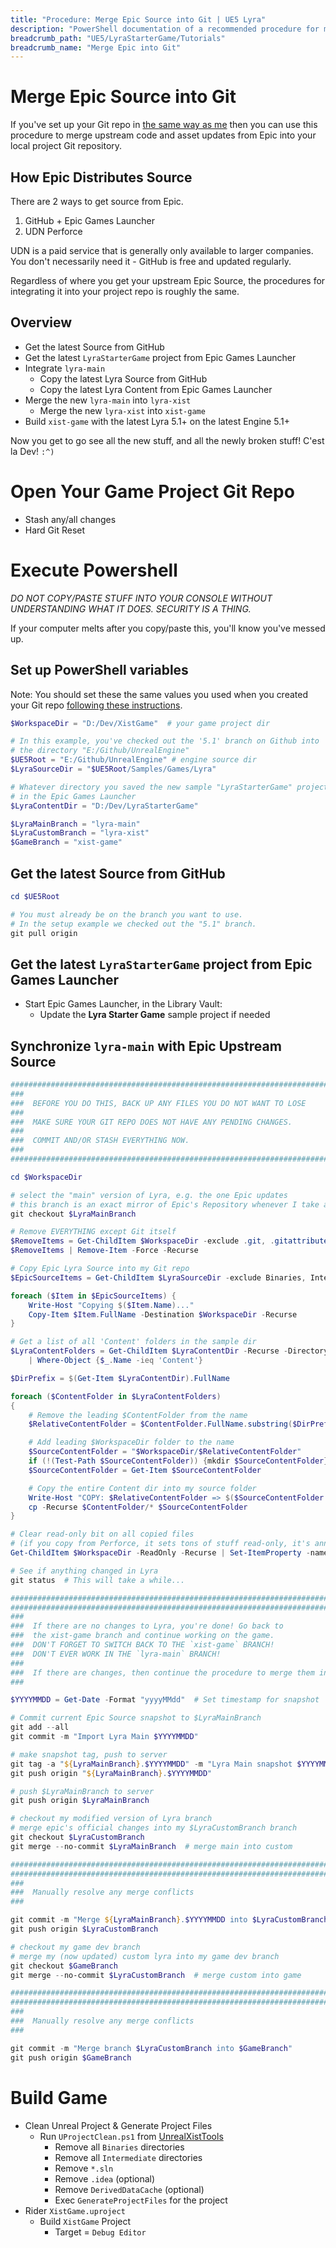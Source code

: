 ```yaml
---
title: "Procedure: Merge Epic Source into Git | UE5 Lyra"
description: "PowerShell documentation of a recommended procedure for merging Epic upstream source code into your Git project repository."
breadcrumb_path: "UE5/LyraStarterGame/Tutorials"
breadcrumb_name: "Merge Epic into Git"
---
```


# Merge Epic Source into Git

If you've set up your Git repo in [the same way as me](/Git/) then you can use
this procedure to merge upstream code and asset updates from Epic
into your local project Git repository.

## How Epic Distributes Source

There are 2 ways to get source from Epic.

1. GitHub + Epic Games Launcher
2. UDN Perforce

UDN is a paid service that is generally only available to larger companies.
You don't necessarily need it - GitHub is free and updated regularly.

Regardless of where you get your upstream Epic Source, the procedures
for integrating it into your project repo is roughly the same.


## Overview

- Get the latest Source from GitHub
- Get the latest `LyraStarterGame` project from Epic Games Launcher
- Integrate `lyra-main`
  - Copy the latest Lyra Source from GitHub
  - Copy the latest Lyra Content from Epic Games Launcher
- Merge the new `lyra-main` into `lyra-xist`
  - Merge the new `lyra-xist` into `xist-game`
- Build `xist-game` with the latest Lyra 5.1+ on the latest Engine 5.1+

Now you get to go see all the new stuff, and all the newly broken stuff!  C'est la Dev!  `:^)`


# Open Your Game Project Git Repo

- Stash any/all changes
- Hard Git Reset

# Execute Powershell

*DO NOT COPY/PASTE STUFF INTO YOUR CONSOLE WITHOUT UNDERSTANDING WHAT IT DOES. SECURITY IS A THING.*

If your computer melts after you copy/paste this, you'll know you've messed up.

## Set up PowerShell variables

Note: You should set these the same values you used when you created
your Git repo [following these instructions](/UE5/LyraStarterGame/Tutorials/How-to-Create-a-Lyra-Repo).

```powershell
$WorkspaceDir = "D:/Dev/XistGame"  # your game project dir

# In this example, you've checked out the '5.1' branch on Github into
# the directory "E:/Github/UnrealEngine"
$UE5Root = "E:/Github/UnrealEngine" # engine source dir
$LyraSourceDir = "$UE5Root/Samples/Games/Lyra"

# Whatever directory you saved the new sample "LyraStarterGame" project
# in the Epic Games Launcher
$LyraContentDir = "D:/Dev/LyraStarterGame"

$LyraMainBranch = "lyra-main"
$LyraCustomBranch = "lyra-xist"
$GameBranch = "xist-game"
```

## Get the latest Source from GitHub

```powershell
cd $UE5Root

# You must already be on the branch you want to use.
# In the setup example we checked out the "5.1" branch.
git pull origin
```


## Get the latest `LyraStarterGame` project from Epic Games Launcher

- Start Epic Games Launcher, in the Library Vault:
  - Update the **Lyra Starter Game** sample project if needed


## Synchronize `lyra-main` with Epic Upstream Source

```powershell
################################################################################
###
###  BEFORE YOU DO THIS, BACK UP ANY FILES YOU DO NOT WANT TO LOSE
###
###  MAKE SURE YOUR GIT REPO DOES NOT HAVE ANY PENDING CHANGES.
###
###  COMMIT AND/OR STASH EVERYTHING NOW.
###
################################################################################

cd $WorkspaceDir

# select the "main" version of Lyra, e.g. the one Epic updates
# this branch is an exact mirror of Epic's Repository whenever I take a snapshot
git checkout $LyraMainBranch

# Remove EVERYTHING except Git itself
$RemoveItems = Get-ChildItem $WorkspaceDir -exclude .git, .gitattributes, .gitignore, .gitmodules
$RemoveItems | Remove-Item -Force -Recurse

# Copy Epic Lyra Source into my Git repo
$EpicSourceItems = Get-ChildItem $LyraSourceDir -exclude Binaries, Intermediate

foreach ($Item in $EpicSourceItems) {
    Write-Host "Copying $($Item.Name)..."
    Copy-Item $Item.FullName -Destination $WorkspaceDir -Recurse
}

# Get a list of all 'Content' folders in the sample dir
$LyraContentFolders = Get-ChildItem $LyraContentDir -Recurse -Directory `
    | Where-Object {$_.Name -ieq 'Content'}

$DirPrefix = $(Get-Item $LyraContentDir).FullName

foreach ($ContentFolder in $LyraContentFolders)
{
    # Remove the leading $ContentFolder from the name
    $RelativeContentFolder = $ContentFolder.FullName.substring($DirPrefix.length+1)

    # Add leading $WorkspaceDir folder to the name
    $SourceContentFolder = "$WorkspaceDir/$RelativeContentFolder"
    if (!(Test-Path $SourceContentFolder)) {mkdir $SourceContentFolder}
    $SourceContentFolder = Get-Item $SourceContentFolder

    # Copy the entire Content dir into my source folder
    Write-Host "COPY: $RelativeContentFolder => $($SourceContentFolder.FullName)"
    cp -Recurse $ContentFolder/* $SourceContentFolder
}

# Clear read-only bit on all copied files
# (if you copy from Perforce, it sets tons of stuff read-only, it's annoying)
Get-ChildItem $WorkspaceDir -ReadOnly -Recurse | Set-ItemProperty -name IsReadOnly -value $false

# See if anything changed in Lyra
git status  # This will take a while...

################################################################################
################################################################################
###
###  If there are no changes to Lyra, you're done! Go back to
###  the xist-game branch and continue working on the game.
###  DON'T FORGET TO SWITCH BACK TO THE `xist-game` BRANCH!
###  DON'T EVER WORK IN THE `lyra-main` BRANCH!
###
###  If there are changes, then continue the procedure to merge them in:
###

$YYYYMMDD = Get-Date -Format "yyyyMMdd"  # Set timestamp for snapshot

# Commit current Epic Source snapshot to $LyraMainBranch
git add --all
git commit -m "Import Lyra Main $YYYYMMDD"

# make snapshot tag, push to server
git tag -a "${LyraMainBranch}.$YYYYMMDD" -m "Lyra Main snapshot $YYYYMMDD"
git push origin "${LyraMainBranch}.$YYYYMMDD"

# push $LyraMainBranch to server
git push origin $LyraMainBranch

# checkout my modified version of Lyra branch
# merge epic's official changes into my $LyraCustomBranch branch
git checkout $LyraCustomBranch
git merge --no-commit $LyraMainBranch  # merge main into custom

################################################################################
################################################################################
###
###  Manually resolve any merge conflicts
###

git commit -m "Merge ${LyraMainBranch}.$YYYYMMDD into $LyraCustomBranch"
git push origin $LyraCustomBranch

# checkout my game dev branch
# merge my (now updated) custom lyra into my game dev branch
git checkout $GameBranch
git merge --no-commit $LyraCustomBranch  # merge custom into game

################################################################################
################################################################################
###
###  Manually resolve any merge conflicts
###

git commit -m "Merge branch $LyraCustomBranch into $GameBranch"
git push origin $GameBranch
```

# Build Game

- Clean Unreal Project & Generate Project Files
    - Run `UProjectClean.ps1` from [UnrealXistTools](https://github.com/XistGG/UnrealXistTools)
        - Remove all `Binaries` directories
        - Remove all `Intermediate` directories
        - Remove `*.sln`
        - Remove `.idea` (optional)
        - Remove `DerivedDataCache` (optional)
        - Exec `GenerateProjectFiles` for the project
- Rider `XistGame.uproject`
    - Build `XistGame` Project
        - Target = `Debug Editor`
